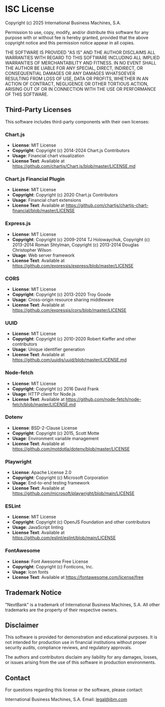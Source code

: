 # ISC License

Copyright (c) 2025 International Business Machines, S.A.

Permission to use, copy, modify, and/or distribute this software for any
purpose with or without fee is hereby granted, provided that the above
copyright notice and this permission notice appear in all copies.

THE SOFTWARE IS PROVIDED "AS IS" AND THE AUTHOR DISCLAIMS ALL WARRANTIES
WITH REGARD TO THIS SOFTWARE INCLUDING ALL IMPLIED WARRANTIES OF
MERCHANTABILITY AND FITNESS. IN NO EVENT SHALL THE AUTHOR BE LIABLE FOR
ANY SPECIAL, DIRECT, INDIRECT, OR CONSEQUENTIAL DAMAGES OR ANY DAMAGES
WHATSOEVER RESULTING FROM LOSS OF USE, DATA OR PROFITS, WHETHER IN AN
ACTION OF CONTRACT, NEGLIGENCE OR OTHER TORTIOUS ACTION, ARISING OUT OF
OR IN CONNECTION WITH THE USE OR PERFORMANCE OF THIS SOFTWARE.

## Third-Party Licenses

This software includes third-party components with their own licenses:

### Chart.js
- **License**: MIT License
- **Copyright**: Copyright (c) 2014-2024 Chart.js Contributors
- **Usage**: Financial chart visualization
- **License Text**: Available at https://github.com/chartjs/Chart.js/blob/master/LICENSE.md

### Chart.js Financial Plugin
- **License**: MIT License
- **Copyright**: Copyright (c) 2020 Chart.js Contributors
- **Usage**: Financial chart extensions
- **License Text**: Available at https://github.com/chartjs/chartjs-chart-financial/blob/master/LICENSE

### Express.js
- **License**: MIT License
- **Copyright**: Copyright (c) 2009-2014 TJ Holowaychuk, Copyright (c) 2013-2014 Roman Shtylman, Copyright (c) 2013-2014 Douglas Christopher Wilson
- **Usage**: Web server framework
- **License Text**: Available at https://github.com/expressjs/express/blob/master/LICENSE

### CORS
- **License**: MIT License
- **Copyright**: Copyright (c) 2013-2020 Troy Goode
- **Usage**: Cross-origin resource sharing middleware
- **License Text**: Available at https://github.com/expressjs/cors/blob/master/LICENSE

### UUID
- **License**: MIT License
- **Copyright**: Copyright (c) 2010-2020 Robert Kieffer and other contributors
- **Usage**: Unique identifier generation
- **License Text**: Available at https://github.com/uuidjs/uuid/blob/master/LICENSE.md

### Node-fetch
- **License**: MIT License
- **Copyright**: Copyright (c) 2016 David Frank
- **Usage**: HTTP client for Node.js
- **License Text**: Available at https://github.com/node-fetch/node-fetch/blob/master/LICENSE.md

### Dotenv
- **License**: BSD-2-Clause License
- **Copyright**: Copyright (c) 2015, Scott Motte
- **Usage**: Environment variable management
- **License Text**: Available at https://github.com/motdotla/dotenv/blob/master/LICENSE

### Playwright
- **License**: Apache License 2.0
- **Copyright**: Copyright (c) Microsoft Corporation
- **Usage**: End-to-end testing framework
- **License Text**: Available at https://github.com/microsoft/playwright/blob/main/LICENSE

### ESLint
- **License**: MIT License
- **Copyright**: Copyright (c) OpenJS Foundation and other contributors
- **Usage**: JavaScript linting
- **License Text**: Available at https://github.com/eslint/eslint/blob/main/LICENSE

### FontAwesome
- **License**: Font Awesome Free License
- **Copyright**: Copyright (c) Fonticons, Inc.
- **Usage**: Icon fonts
- **License Text**: Available at https://fontawesome.com/license/free

## Trademark Notice

"NextBank" is a trademark of International Business Machines, S.A. All other trademarks are the property of their respective owners.

## Disclaimer

This software is provided for demonstration and educational purposes. It is not intended for production use in financial institutions without proper security audits, compliance reviews, and regulatory approvals.

The authors and contributors disclaim any liability for any damages, losses, or issues arising from the use of this software in production environments.

## Contact

For questions regarding this license or the software, please contact:

International Business Machines, S.A.
Email: legal@ibm.com
